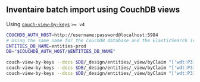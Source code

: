 ## Inventaire batch import using CouchDB views

Using [`couch-view-by-keys`](https://github.com/maxlath/couch-view-by-keys) `>= v4`

```sh
COUCHDB_AUTH_HOST=http://username:password@localhost:5984
# Using the same name for the CouchDB database and the ElasticSearch index
ENTITIES_DB_NAME=entities-prod
DB="$COUCHDB_AUTH_HOST/$ENTITIES_DB_NAME"

couch-view-by-keys --docs $DB/_design/entities/_view/byClaim "['wdt:P31', 'wd:Q5']" | ./bin/import_to_elasticsearch humans
couch-view-by-keys --docs $DB/_design/entities/_view/byClaim "['wdt:P31', 'wd:Q571']" | ./bin/import_to_elasticsearch works
couch-view-by-keys --docs $DB/_design/entities/_view/byClaim "['wdt:P31', 'wd:Q277759']" | ./bin/import_to_elasticsearch series
```
